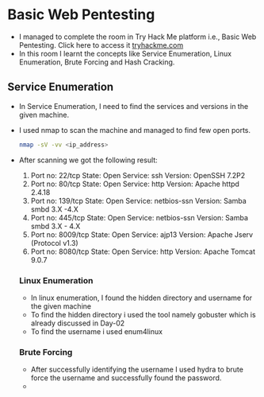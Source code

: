 # Basic Web Pentesting
- I managed to complete the room in Try Hack Me platform i.e., Basic Web Pentesting. Click here to access it [tryhackme.com](https://tryhackme.com/r/room/basicpentestingjt)
- In this room I learnt the concepts like Service Enumeration, Linux Enumeration, Brute Forcing and Hash Cracking.
  
## Service Enumeration
- In Service Enumeration, I need to find the services and versions in the given machine.
- I used nmap to scan the machine and managed to find few open ports.
  ```bash
  nmap -sV -vv <ip_address>
  ```
- After scanning we got the following result:
  1. Port no: 22/tcp    State: Open    Service: ssh    Version: OpenSSH 7.2P2
  2. Port no: 80/tcp    State: Open    Service: http    Version: Apache httpd 2.4.18
  3. Port no: 139/tcp   State: Open    Service: netbios-ssn    Version: Samba smbd 3.X -4.X
  4. Port no: 445/tcp   State: Open    Service: netbios-ssn    Version: Samba smbd 3.X - 4.X
  5. Port no: 8009/tcp  State: Open    Service: ajp13    Version: Apache Jserv (Protocol v1.3)
  6. Port no: 8080/tcp  State: Open    Service: http     Version: Apache Tomcat 9.0.7


  ### Linux Enumeration
  - In linux enumeration, I found the hidden directory and username for the given machine
  - To find the hidden directory i used the tool namely gobuster which is already discussed in Day-02
  - To find the username i used enum4linux
 
  ### Brute Forcing
  - After successfully identifying the username I used hydra to brute force the username and successfully found the password.
  - 
